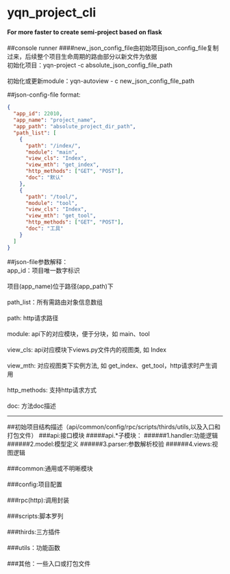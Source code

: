 # yqn_project_cli
#### For more faster to create semi-project based on flask

##console runner
####new_json_config_file由初始项目json_config_file复制过来，后续整个项目生命周期的路由部分以新文件为依据
<br/>初始化项目：yqn-project -c absolute_json_config_file_path</br>
<br/>初始化或更新module：yqn-autoview - c new_json_config_file_path</br>

##json-config-file format:
```json
{
  "app_id": 22010,
  "app_name": "project_name",
  "app_path": "absolute_project_dir_path",
  "path_list": [
    {
      "path": "/index/", 
      "module": "main",
      "view_cls": "Index",
      "view_mth": "get_index",
      "http_methods": ["GET", "POST"],
      "doc": "默认"
    },
    {
      "path": "/tool/",
      "module": "tool",
      "view_cls": "Index",
      "view_mth": "get_tool",
      "http_methods": ["GET", "POST"],
      "doc": "工具"
    }
  ]
}
```

##json-file参数解释：
<br/>app_id：项目唯一数字标识</br>
<br/>项目(app_name)位于路径(app_path)下</br>
<br/>path_list：所有需路由对象信息数组</br>
<br/>path: http请求路径</br>
<br/>module: api下的对应模块，便于分块，如 main、tool</br>
<br/>view_cls: api对应模块下views.py文件内的视图类, 如 Index</br>
<br/>view_mth: 对应视图类下实例方法, 如 get_index、get_tool，http请求时产生调用</br>
<br/>http_methods: 支持http请求方式</br>
<br/>doc: 方法doc描述</br>

****
##初始项目结构描述（api/common/config/rpc/scripts/thirds/utils,以及入口和打包文件）
###api:接口模块
#####api.*子模块：
######1.handler:功能逻辑
######2.model:模型定义
######3.parser:参数解析校验
######4.views:视图逻辑
<br/></br>
###common:通用或不明晰模块
<br/></br>
###config:项目配置
<br/></br>
###rpc(http):调用封装
<br/></br>
###scripts:脚本罗列
<br/></br>
###thirds:三方插件
<br/></br>
###utils：功能函数
<br/></br>
###其他：一些入口或打包文件



